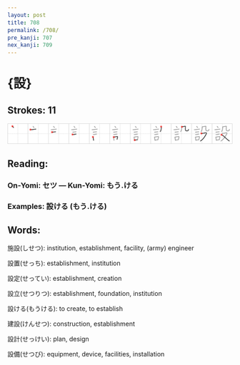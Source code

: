 ```yaml
---
layout: post
title: 708
permalink: /708/
pre_kanji: 707
nex_kanji: 709
---
```


# {設}

## Strokes: 11

<div class="stroke"><img src="../images/E8A8AD.png" /></div>

## Reading:

### On-Yomi: セツ &mdash; Kun-Yomi: もう.ける

### Examples: 設ける (もう.ける)

## Words:

施設(しせつ): institution, establishment, facility, (army) engineer

設置(せっち): establishment, institution

設定(せってい): establishment, creation

設立(せつりつ): establishment, foundation, institution

設ける(もうける): to create, to establish

建設(けんせつ): construction, establishment

設計(せっけい): plan, design

設備(せつび): equipment, device, facilities, installation
